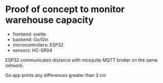 # Proof of concept to monitor warehouse capacity

- frontend: svelte
- backend: Go/Gin
- microcontrollers: ESP32
- sensors: HC-SR04

ESP32 communicates distance with mosquite MQTT broker on the same network.

Go app prints any differences greater than 2 cm
